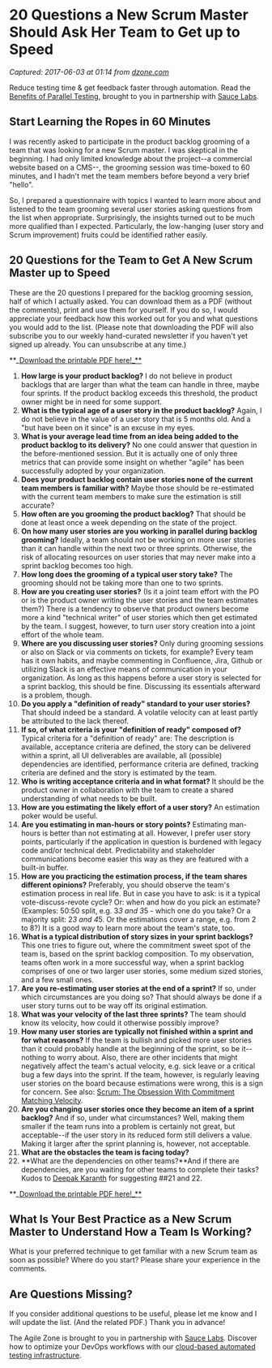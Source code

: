 # 20 Questions a New Scrum Master Should Ask Her Team to Get up to Speed

_Captured: 2017-06-03 at 01:14 from [dzone.com](https://dzone.com/articles/20-questions-a-new-scrum-master-should-ask-her-tea?oid=twitter&utm_content=buffer7361b&utm_medium=social&utm_source=twitter.com&utm_campaign=buffer)_

Reduce testing time & get feedback faster through automation. Read the [Benefits of Parallel Testing](https://dzone.com/go?i=124039&u=http%3A%2F%2Finfo.saucelabs.com%2Fpaper-benefits-of-parallel-testing.html%3Futm_campaign%3Dparalleltestingwp%26utm_medium%3Dtextlink%26utm_source%3Ddzone-agile), brought to you in partnership with [Sauce Labs](https://dzone.com/go?i=124039&u=http%3A%2F%2Finfo.saucelabs.com%2Fpaper-benefits-of-parallel-testing.html%3Futm_campaign%3Dparalleltestingwp%26utm_medium%3Dtextlink%26utm_source%3Ddzone-agile).

## Start Learning the Ropes in 60 Minutes

I was recently asked to participate in the product backlog grooming of a team that was looking for a new Scrum master. I was skeptical in the beginning. I had only limited knowledge about the project--a commercial website based on a CMS--, the grooming session was time-boxed to 60 minutes, and I hadn't met the team members before beyond a very brief "hello".

So, I prepared a questionnaire with topics I wanted to learn more about and listened to the team grooming several user stories asking questions from the list when appropriate. Surprisingly, the insights turned out to be much more qualified than I expected. Particularly, the low-hanging (user story and Scrum improvement) fruits could be identified rather easily.

## 20 Questions for the Team to Get A New Scrum Master up to Speed

These are the 20 questions I prepared for the backlog grooming session, half of which I actually asked. You can download them as a PDF (without the comments), print and use them for yourself. If you do so, I would appreciate your feedback how this worked out for you and what questions you would add to the list. (Please note that downloading the PDF will also subscribe you to our weekly hand-curated newsletter if you haven't yet signed up already. You can unsubscribe at any time.)

**_[Download the printable PDF here!_**](https://age-of-product.com/20-questions-a-new-scrum-master-should-ask-her-team-to-get-up-to-speed/)

  1. **How large is your product backlog?** I do not believe in product backlogs that are larger than what the team can handle in three, maybe four sprints. If the product backlog exceeds this threshold, the product owner might be in need for some support.
  2. **What is the typical age of a user story in the product backlog?** Again, I do not believe in the value of a user story that is 5 months old. And a "but have been on it since" is an excuse in my eyes.
  3. **What is your average lead time from an idea being added to the product backlog to its delivery?** No one could answer that question in the before-mentioned session. But it is actually one of only three metrics that can provide some insight on whether "agile" has been successfully adopted by your organization.
  4. **Does your product backlog contain user stories none of the current team members is familiar with?** Maybe those should be re-estimated with the current team members to make sure the estimation is still accurate?
  5. **How often are you grooming the product backlog?** That should be done at least once a week depending on the state of the project. 
  6. **On how many user stories are you working in parallel during backlog grooming?** Ideally, a team should not be working on more user stories than it can handle within the next two or three sprints. Otherwise, the risk of allocating resources on user stories that may never make into a sprint backlog becomes too high.
  7. **How long does the grooming of a typical user story take?** The grooming should not be taking more than one to two sprints.
  8. **How are you creating user stories?** (Is it a joint team effort with the PO or is the product owner writing the user stories and the team estimates them?) There is a tendency to observe that product owners become more a kind "technical writer" of user stories which then get estimated by the team. I suggest, however, to turn user story creation into a joint effort of the whole team.
  9. **Where are you discussing user stories?** Only during grooming sessions or also on Slack or via comments on tickets, for example? Every team has it own habits, and maybe commenting in Confluence, Jira, Github or utilizing Slack is an effective means of communication in your organization. As long as this happens before a user story is selected for a sprint backlog, this should be fine. Discussing its essentials afterward is a problem, though.
  10. **Do you apply a "definition of ready" standard to your user stories?** That should indeed be a standard. A volatile velocity can at least partly be attributed to the lack thereof.
  11. **If so, of what criteria is your "definition of ready" composed of?** Typical criteria for a "definition of ready" are: The description is available, acceptance criteria are defined, the story can be delivered within a sprint, all UI deliverables are available, all (possible) dependencies are identified, performance criteria are defined, tracking criteria are defined and the story is estimated by the team.
  12. **Who is writing acceptance criteria and in what format?** It should be the product owner in collaboration with the team to create a shared understanding of what needs to be built.
  13. **How are you estimating the likely effort of a user story?** An estimation poker would be useful.
  14. **Are you estimating in man-hours or story points?** Estimating man-hours is better than not estimating at all. However, I prefer user story points, particularly if the application in question is burdened with legacy code and/or technical debt. Predictability and stakeholder communications become easier this way as they are featured with a built-in buffer.
  15. **How are you practicing the estimation process, if the team shares different opinions?** Preferably, you should observe the team's estimation process in real life. But in case you have to ask: is it a typical vote-discuss-revote cycle? Or: when and how do you pick an estimate? (Examples: 50:50 split, e.g. 3*3 and 3*5 - which one do you take? Or a majority split: 2*3 and 4*5. Or the estimations cover a range, e.g. from 2 to 8?) It is a good way to learn more about the team's state, too.
  16. **What is a typical distribution of story sizes in your sprint backlogs?** This one tries to figure out, where the commitment sweet spot of the team is, based on the sprint backlog composition. To my observation, teams often work in a more successful way, when a sprint backlog comprises of one or two larger user stories, some medium sized stories, and a few small ones. 
  17. **Are you re-estimating user stories at the end of a sprint?** If so, under which circumstances are you doing so? That should always be done if a user story turns out to be way off its original estimation.
  18. **What was your velocity of the last three sprints?** The team should know its velocity, how could it otherwise possibly improve?
  19. **How many user stories are typically not finished within a sprint and for what reasons?** If the team is bullish and picked more user stories than it could probably handle at the beginning of the sprint, so be it--nothing to worry about. Also, there are other incidents that might negatively affect the team's actual velocity, e.g. sick leave or a critical bug a few days into the sprint. If the team, however, is regularly leaving user stories on the board because estimations were wrong, this is a sign for concern. See also: [Scrum: The Obsession With Commitment Matching Velocity](https://age-of-product.com/scrum-the-obsession-with-commitment-matching-velocity/).
  20. **Are you changing user stories once they become an item of a sprint backlog?** And if so, under what circumstances? Well, making them smaller if the team runs into a problem is certainly not great, but acceptable--if the user story in its reduced form still delivers a value. Making it larger after the sprint planning is, however, not acceptable.
  21. **What are the obstacles the team is facing today?**
  22. **What are the dependencies on other teams?**And if there are dependencies, are you waiting for other teams to complete their tasks? Kudos to [Deepak Karanth](https://www.linkedin.com/in/dkaranth) for suggesting ##21 and 22.

**_[Download the printable PDF here!_**](https://age-of-product.com/20-questions-a-new-scrum-master-should-ask-her-team-to-get-up-to-speed/)

## What Is Your Best Practice as a New Scrum Master to Understand How a Team Is Working?

What is your preferred technique to get familiar with a new Scrum team as soon as possible? Where do you start? Please share your experience in the comments.

## Are Questions Missing?

If you consider additional questions to be useful, please let me know and I will update the list. (And the related PDF.) Thank you in advance!

The Agile Zone is brought to you in partnership with [Sauce Labs](https://dzone.com/go?i=121022&u=http%3A%2F%2Finfo.saucelabs.com%2FHow-to-Get-the-Most-out-of-CICD-Workflow.html%3Futm_campaign%3Ddevops%2Bwp%26utm_medium%3Dtextlink%26utm_source%3Ddzone-agile). Discover how to optimize your DevOps workflows with our [cloud-based automated testing infrastructure](https://dzone.com/go?i=121022&u=http%3A%2F%2Finfo.saucelabs.com%2FHow-to-Get-the-Most-out-of-CICD-Workflow.html%3Futm_campaign%3Ddevops%2Bwp%26utm_medium%3Dtextlink%26utm_source%3Ddzone-agile).
